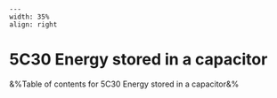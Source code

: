 
```{figure} /figures/busy.png
---
width: 35%
align: right
```
# 5C30 Energy stored in a capacitor

&%Table of contents for 5C30 Energy stored in a capacitor&%
